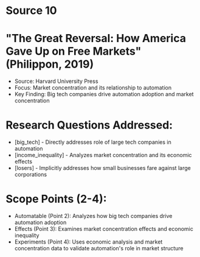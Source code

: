 # Source 10

# "The Great Reversal: How America Gave Up on Free Markets" (Philippon, 2019)
- Source: Harvard University Press
- Focus: Market concentration and its relationship to automation
- Key Finding: Big tech companies drive automation adoption and market concentration

# Research Questions Addressed:
- [big_tech] - Directly addresses role of large tech companies in automation
- [income_inequality] - Analyzes market concentration and its economic effects
- [losers] - Implicitly addresses how small businesses fare against large corporations

# Scope Points (2-4):
- Automatable (Point 2): Analyzes how big tech companies drive automation adoption
- Effects (Point 3): Examines market concentration effects and economic inequality
- Experiments (Point 4): Uses economic analysis and market concentration data to validate automation's role in market structure


